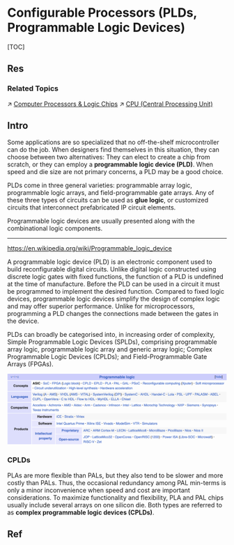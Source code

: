 # Configurable Processors (PLDs, Programmable Logic Devices)

[TOC]



## Res
### Related Topics
↗ [Computer Processors & Logic Chips](../../../../🔑%20CS%20Core/🧬%20Computer%20System/Computer%20Architecture/Computer%20Microarchitectures%20(Computer%20Organization)%20&%20von%20Neumann%20Model/🚦%20Computer%20Processors%20&%20Logic%20Chips/Computer%20Processors%20&%20Logic%20Chips.md)
↗ [CPU (Central Processing Unit)](../../../../🔑%20CS%20Core/🧬%20Computer%20System/Computer%20Architecture/Computer%20Microarchitectures%20(Computer%20Organization)%20&%20von%20Neumann%20Model/🚦%20Computer%20Processors%20&%20Logic%20Chips/📌%20Microprocessors%20Unit%20(MPU)/CPU%20(Central%20Processing%20Unit)/CPU%20(Central%20Processing%20Unit).md)



## Intro
Some applications are so specialized that no off-the-shelf microcontroller can do the job. When designers find themselves in this situation, they can choose between two alternatives: They can elect to create a chip from scratch, or they can employ a **programmable logic device (PLD)**. When speed and die size are not primary concerns, a PLD may be a good choice. 

PLDs come in three general varieties: programmable array logic, programmable logic arrays, and field-programmable gate arrays. Any of these three types of circuits can be used as **glue logic**, or customized circuits that interconnect prefabricated IP circuit elements. 

Programmable logic devices are usually presented along with the combinational logic components.

---
https://en.wikipedia.org/wiki/Programmable_logic_device

A programmable logic device (PLD) is an electronic component used to build reconfigurable digital circuits. Unlike digital logic constructed using discrete logic gates with fixed functions, the function of a PLD is undefined at the time of manufacture. Before the PLD can be used in a circuit it must be programmed to implement the desired function. Compared to fixed logic devices, programmable logic devices simplify the design of complex logic and may offer superior performance. Unlike for microprocessors, programming a PLD changes the connections made between the gates in the device.

PLDs can broadly be categorised into, in increasing order of complexity, Simple Programmable Logic Devices (SPLDs), comprising programmable array logic, programmable logic array and generic array logic; Complex Programmable Logic Devices (CPLDs); and Field-Programmable Gate Arrays (FPGAs).

![](../../../../../Assets/Pics/Screenshot%202024-05-23%20at%202.05.33%20PM.png)


### CPLDs
PLAs are more flexible than PALs, but they also tend to be slower and more costly than PALs. Thus, the occasional redundancy among PAL min-terms is only a minor inconvenience when speed and cost are important considerations. To maximize functionality and flexibility, PLA and PAL chips usually include several arrays on one silicon die. Both types are referred to as **complex programmable logic devices (CPLDs)**.



## Ref


